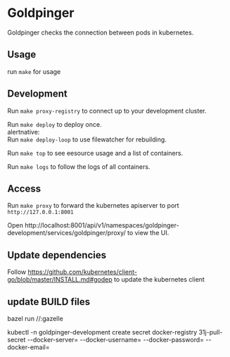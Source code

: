# Goldpinger

Goldpinger checks the connection between pods in kubernetes.

## Usage

run `make` for usage

## Development

Run `make proxy-registry` to connect up to your development cluster.

Run `make deploy` to deploy once. \
alertnative: \
Run `make deploy-loop` to use filewatcher for rebuilding.

Run `make top` to see eesource usage and a list of containers.

Run `make logs` to follow the logs of all containers.

## Access

Run `make proxy` to forward the kubernetes apiserver to port `http://127.0.0.1:8001`

Open http://localhost:8001/api/v1/namespaces/goldpinger-development/services/goldpinger/proxy/ to view the UI.

## Update dependencies

Follow https://github.com/kubernetes/client-go/blob/master/INSTALL.md#godep to update the kubernetes client


## update BUILD files

bazel run //:gazelle

kubectl -n goldpinger-development create secret docker-registry 31j-pull-secret --docker-server=<your-registry-server> --docker-username=<your-name> --docker-password=<your-pword> --docker-email=<your-email>
